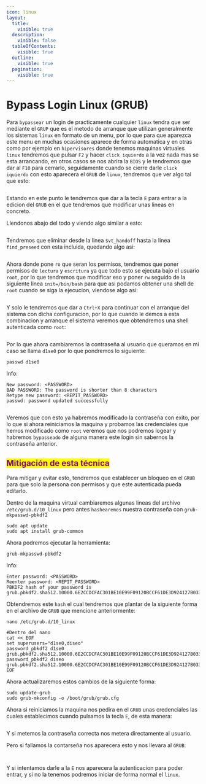 ```yaml
---
icon: linux
layout:
  title:
    visible: true
  description:
    visible: false
  tableOfContents:
    visible: true
  outline:
    visible: true
  pagination:
    visible: true
---
```


# Bypass Login Linux (GRUB)

Para `bypassear` un login de practicamente cualquier `linux` tendra que ser mediante el `GRUP` que es el metodo de arranque que utilizan generalmente los sistemas `linux` en formato de un menu, por lo que para que aparezca este menu en muchas ocasiones aparece de forma automatica y en otras como por ejemplo en `hipervisores` donde tenemos maquinas virtuales `linux` tendremos que pulsar `F2` y hacer `click iquierdo` a la vez nada mas se esta arrancando, en otros casos se nos abrira la `BIOS` y le tendremos que dar al `F10` para cerrarlo, seguidamente cuando se cierre darle `click iquierdo` con esto aparecera el `GRUB` de `linux`, tendremos que ver algo tal que esto:

<figure><img src="../.gitbook/assets/image (2) (1) (1) (1) (1) (1).png" alt=""><figcaption></figcaption></figure>

Estando en este punto le tendremos que dar a la tecla `E` para entrar a la edicion del `GRUB` en el que tendremos que modificar unas lineas en concreto.

Llendonos abajo del todo y viendo algo similar a esto:

<figure><img src="../.gitbook/assets/image (1) (1) (1) (1) (1) (1) (1) (1) (1) (1) (1).png" alt=""><figcaption></figcaption></figure>

Tendremos que eliminar desde la linea `$vt_handoff` hasta la linea `find_preseed` con esta incluida, quedando algo asi:

<figure><img src="../.gitbook/assets/image (2) (1) (1) (1) (1) (1) (1).png" alt=""><figcaption></figcaption></figure>

Ahora donde pone `ro` que seran los permisos, tendremos que poner permisos de `lectura` y `escritura` ya que todo esto se ejecuta bajo el usuario `root`, por lo que tendremos que modificar eso y poner `rw` seguido de la siguiente linea `init=/bin/bash` para que asi podamos obtener una shell de `root` cuando se siga la ejecucion, viendose algo asi:

<figure><img src="../.gitbook/assets/image (3) (1) (1) (1) (1).png" alt=""><figcaption></figcaption></figure>

Y solo le tendremos que dar a `Ctrl+X` para continuar con el arranque del sistema con dicha configuracion, por lo que cuando le demos a esta combinacion y arranque el sistema veremos que obtendremos una shell autenticada como `root`:

<figure><img src="../.gitbook/assets/image (4) (1) (1) (1) (1).png" alt=""><figcaption></figcaption></figure>

Por lo que ahora cambiaremos la contraseña al usuario que queramos en mi caso se llama `d1se0` por lo que pondremos lo siguiente:

```shell
passwd d1se0
```

Info:

```
New password: <PASSWORD>
BAD PASSWORD: The password is shorter than 8 characters
Retype new password: <REPIT_PASSWORD>
passwd: password updated successfully
```

<figure><img src="../.gitbook/assets/image (5) (1) (1).png" alt=""><figcaption></figcaption></figure>

Veremos que con esto ya habremos modificado la contraseña con exito, por lo que si ahora reiniciamos la maquina y probamos las credenciales que hemos modificado como `root` veremos que nos podremos logear y habremos `bypasseado` de alguna manera este login sin sabernos la contraseña anterior.

## <mark style="color:purple;">Mitigación de esta técnica</mark>

Para mitigar y evitar esto, tendremos que establecer un bloqueo en el `GRUB` para que solo la persona con permisos y que este autenticada pueda editarlo.

Dentro de la maquina virtual cambiaremos algunas lineas del archivo `/etc/grub.d/10_linux` pero antes `hashearemos` nuestra contraseña con `grub-mkpasswd-pbkdf2`

```shell
sudo apt update
sudo apt install grub-common
```

Ahora podremos ejecutar la herramienta:

```shell
grub-mkpasswd-pbkdf2
```

Info:

```
Enter password: <PASSWORD>
Reenter password: <REPIT_PASSWORD>
PBKDF2 hash of your password is grub.pbkdf2.sha512.10000.6E2CCDCFAC301BE10E99F09120BCCF61DE3D924127B0334C2FC4E0BEC1BB67A5D1D504B10CF1FE25BC55630B215D9050BB22BE682997E2F06766B74959064E83.AF7ACF90E1DAC36AF0DA3DA469FFBA17594E5BB6FEB52F0830F50E067EFAD5ADCE2E8FDD7B22B0C6BB889CEE1ADBCCA4B9F8BA6ED241C5AFAB39BC5D4777F426
```

Obtendremos este `hash` el cual tendremos que plantar de la siguiente forma en el archivo de `GRUB` que mencione anteriormente:

```shell
nano /etc/grub.d/10_linux

#Dentro del nano
cat << EOF
set superusers="d1se0,diseo"
password_pbkdf2 d1se0 grub.pbkdf2.sha512.10000.6E2CCDCFAC301BE10E99F09120BCCF61DE3D924127B0334C2FC4E0BEC1BB67A5D1D504B10CF1FE25BC55630B215D9050BB22BE682997E2F06766B74959064E83.AF7ACF90E1DAC36AF0DA3DA469>
password_pbkdf2 diseo grub.pbkdf2.sha512.10000.6E2CCDCFAC301BE10E99F09120BCCF61DE3D924127B0334C2FC4E0BEC1BB67A5D1D504B10CF1FE25BC55630B215D9050BB22BE682997E2F06766B74959064E83.AF7ACF90E1DAC36AF0DA3DA469>
EOF
```

Ahora actualizaremos estos cambios de la siguiente forma:

```shell
sudo update-grub
sudo grub-mkconfig -o /boot/grub/grub.cfg
```

Ahora si reiniciamos la maquina nos pedira en el `GRUB` unas credenciales las cuales establecimos cuando pulsamos la tecla `E`, de esta manera:

<figure><img src="../.gitbook/assets/image (6) (1) (1).png" alt=""><figcaption></figcaption></figure>

Y si metemos la contraseña correcta nos metera directamente al usuario.

Pero si fallamos la contarseña nos aparecera esto y nos llevara al `GRUB`:

<figure><img src="../.gitbook/assets/image (7).png" alt=""><figcaption></figcaption></figure>

<figure><img src="../.gitbook/assets/image (8).png" alt=""><figcaption></figcaption></figure>

Y si intentamos darle a la `E` nos aparecera la autenticacion para poder entrar, y si no la tenemos podremos iniciar de forma normal el `linux`.
